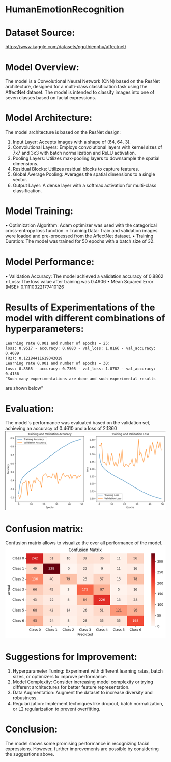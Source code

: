 # HumanEmotionRecognition

# Dataset Source:
https://www.kaggle.com/datasets/ngothienphu/affectnet/

# Model Overview:
The model is a Convolutional Neural Network (CNN) based on the ResNet architecture, designed for a multi-class classification task using the AffectNet dataset. The model is intended to classify images into one of seven classes based on facial expressions.
# Model Architecture:
The model architecture is based on the ResNet design:
1.	Input Layer: Accepts images with a shape of (64, 64, 3).
2.	Convolutional Layers: Employs convolutional layers with kernel sizes of 7x7 and 3x3 with batch normalization and ReLU activation.
3.	Pooling Layers: Utilizes max-pooling layers to downsample the spatial dimensions.
4.	Residual Blocks: Utilizes residual blocks to capture features.
5.	Global Average Pooling: Averages the spatial dimensions to a single vector.
6.	Output Layer: A dense layer with a softmax activation for multi-class classification.
# Model Training:
•	Optimization Algorithm: Adam optimizer was used with the categorical cross-entropy loss function.
•	Training Data: Train and validation images were loaded and pre-processed from the AffectNet dataset.
•	Training Duration: The model was trained for 50 epochs with a batch size of 32.
# Model Performance:
•	Validation Accuracy: The model achieved a validation accuracy of 0.8862
•	Loss: The loss value after training was 0.4906
•	Mean Squared Error (MSE): 0.11110322177410126
# Results of Experimentations of the model with different combinations of hyperparameters:

	Learning rate 0.001 and number of epochs = 25:
	loss: 0.9517 - accuracy: 0.6883 - val_loss: 1.8166 - val_accuracy: 0.4089
	(R2): 0.12184411619043019
	Learning rate 0.001 and number of epochs = 30:
	loss: 0.8565 - accuracy: 0.7305 - val_loss: 1.8782 - val_accuracy: 0.4156
	“Such many experimentations are done and such experimental results 
are shown below”

# Evaluation:
The model's performance was evaluated based on the validation set, achieving an accuracy of  0.4610 and a loss of 2.1360
![Loos graphs](https://github.com/chandualcs/HumanEmotionRecognition/blob/main/images/loss_graphs.png)

# Confusion matrix:
Confusion matrix allows to visualize the over all performance of the model.
![Confusion matrix](https://github.com/chandualcs/HumanEmotionRecognition/blob/main/images/confusion_matrix.png)

# Suggestions for Improvement:
1.	Hyperparameter Tuning: Experiment with different learning rates, batch sizes, or optimizers to improve performance.
2.	Model Complexity: Consider increasing model complexity or trying different architectures for better feature representation.
3.	Data Augmentation: Augment the dataset to increase diversity and robustness.
4.	Regularization: Implement techniques like dropout, batch normalization, or L2 regularization to prevent overfitting.
# Conclusion:
The model shows some promising performance in recognizing facial expressions. However, further improvements are possible by considering the suggestions above.


